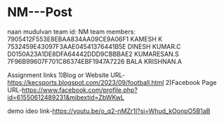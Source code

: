 # NM---Post
naan mudulvan team id: NM team members: 7905412F553E8EBAA834AA09CE9A06F1 KAMESH K 7532459E43097F3AAE04541376441B5E DINESH KUMAR.C D0150A23A1DE8DFA64442DDD9CBBBAE2 KUMARESAN.S 7F96B99607F701C86374EBF1947A7226 BALA KRISHNAN.A

Assignment links 1)Blog or Website URL-https://kecsports.blogspot.com/2023/09/football.html 2)Facebook Page URL-https://www.facebook.com/profile.php?id=61550612489231&mibextid=ZbWKwL

demo ideo link-https://youtu.be/o_q2-nMZr1I?si=Whud_kOonpO5B1aB
